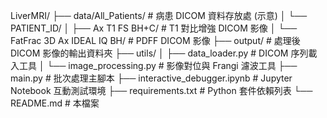 

LiverMRI/
├── data/All_Patients/             # 病患 DICOM 資料存放處 (示意)
│   └── PATIENT_ID/
│       ├── Ax T1 FS BH+C/         # T1 對比增強 DICOM 影像
│       └── FatFrac  3D Ax IDEAL IQ BH/ # PDFF DICOM 影像
├── output/                        # 處理後 DICOM 影像的輸出資料夾
├── utils/
│   ├── data_loader.py           # DICOM 序列載入工具
│   └── image_processing.py      # 影像對位與 Frangi 濾波工具
├── main.py                        # 批次處理主腳本
├── interactive_debugger.ipynb     # Jupyter Notebook 互動測試環境
├── requirements.txt               # Python 套件依賴列表
└── README.md                      # 本檔案
